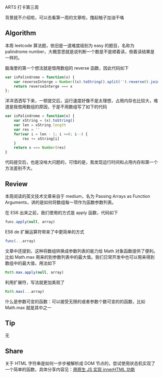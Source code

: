 ARTS 打卡第三周

背景就不介绍啦，可以去看第一周的文章啦，撸起柚子加油干咯

<!-- more -->

## Algorithm
本周 leetcode 算法题，依旧是一道难度级别为 easy 的题目，名称为 palindrome number，大概意思就是说判断一个数是不是顺着读，倒着读结果是一样的。

脑海里的第一个想法就是借用数组的 reverse 函数，因此代码如下
```js
var isPalindrome = function(x) {
    var reverseInterge = Number((x).toString().split('').reverse().join(''))
    return reverseInterge === x
};
```

洋洋洒洒写下来，一顿提交后，运行速度好像不是太理想，占用内存也比较大，难道是我借用数组的原因，于是不用数组写了如下的代码
```js
var isPalindrome = function(x) {
    var xString = (x).toString()
    var len = xString.length
    var res = ''
    for(var i = len - 1; i >=0; i--) {
        res += xString[i]
    }
    return x === Number(res)
}
```

代码提交后，也是没啥大问题的，可惜的是，我发现运行时间和占用内存和第一个方法差别不大。

## Review
本周阅读的英文技术文章来自于 medium，名为 Passing Arrays as Function Arguments，讲的是如何将数组每一项作为函数参数列表。

在 ES6 出来之前，我们使用的方式是 apply 函数，代码如下
```js
func.apply(null, array)
```

ES6 de 扩展运算符带来了中更简单的方式
```js
func(...array)
```

文章中还提到，这种将数组转换成参数列表的能力给 Math 对象函数提供了便利。比如 Math.max 用来的到参数列表中的最大值。我们日常开发中也可以用来得到数组中的最大值，用法如下
```js
Math.max.apply(null, array)
```

利用扩展符，写法就更加美观了
```js
Math.max(...array)
```

什么是参数可变的函数：可以接受无限的或者参数个数可变的的函数，比如 Math.max 就是其中之一

## Tip
无

## Share
关于 HTML 字符串是如何一步步被解析成 DOM 节点的，尝试使用状态机实现了一个简单的函数，具体分享内容见：[用原生 JS 实现 innerHTML 功能](https://blog.pig1024.me/posts/5ca2d1f2b7e3fd426ac5e202)